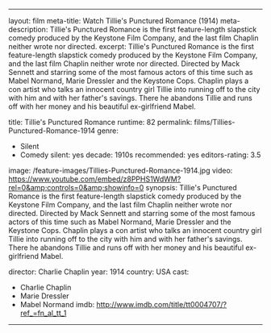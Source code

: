 ---

layout: film
meta-title: Watch Tillie's Punctured Romance (1914)
meta-description:  Tillie's Punctured Romance is the first feature-length slapstick comedy produced by the Keystone Film Company, and the last film Chaplin neither wrote nor directed.
excerpt: Tillie's Punctured Romance is the first feature-length slapstick comedy produced by the Keystone Film Company, and the last film Chaplin neither wrote nor directed. Directed by Mack Sennett and starring some of the most famous actors of this time such as Mabel Normand, Marie Dressler and the Keystone Cops. Chaplin plays a con artist who talks an innocent country girl Tillie into running off to the city with him and with her father's savings. There he abandons Tillie and runs off with her money and his beautiful ex-girlfriend Mabel.

title: Tillie's Punctured Romance
runtime: 82
permalink: films/Tillies-Punctured-Romance-1914
genre:
- Silent
- Comedy
silent: yes
decade: 1910s
recommended: yes
editors-rating: 3.5

image: /feature-images/Tillies-Punctured-Romance-1914.jpg
video: https://www.youtube.com/embed/z8PPHS1WdWM?rel=0&amp;controls=0&amp;showinfo=0
synopsis: Tillie's Punctured Romance is the first feature-length slapstick comedy produced by the Keystone Film Company, and the last film Chaplin neither wrote nor directed. Directed by Mack Sennett and starring some of the most famous actors of this time such as Mabel Normand, Marie Dressler and the Keystone Cops. Chaplin plays a con artist who talks an innocent country girl Tillie into running off to the city with him and with her father's savings. There he abandons Tillie and runs off with her money and his beautiful ex-girlfriend Mabel.

director: Charlie Chaplin
year: 1914
country: USA
cast:
- Charlie Chaplin
- Marie Dressler
- Mabel Normand
imdb: http://www.imdb.com/title/tt0004707/?ref_=fn_al_tt_1

---